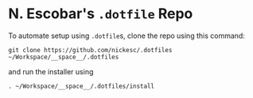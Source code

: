 
# N. Escobar's `.dotfile` Repo

To automate setup using `.dotfile`s, clone the repo using this command:

`git clone https://github.com/nickesc/.dotfiles ~/Workspace/__space__/.dotfiles`

and run the installer using

`. ~/Workspace/__space__/.dotfiles/install`

